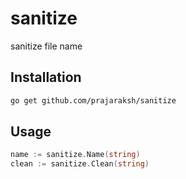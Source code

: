 # sanitize
sanitize file name

## Installation

```sh
go get github.com/prajaraksh/sanitize
```

## Usage

```go
name := sanitize.Name(string)
clean := sanitize.Clean(string)
```

